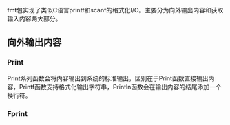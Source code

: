 fmt包实现了类似C语言printf和scanf的格式化I/O。主要分为向外输出内容和获取输入内容两大部分。
## 向外输出内容
### Print
Print系列函数会将内容输出到系统的标准输出，区别在于Print函数直接输出内容，Printf函数支持格式化输出字符串，Println函数会在输出内容的结尾添加一个换行符。
### Fprint

